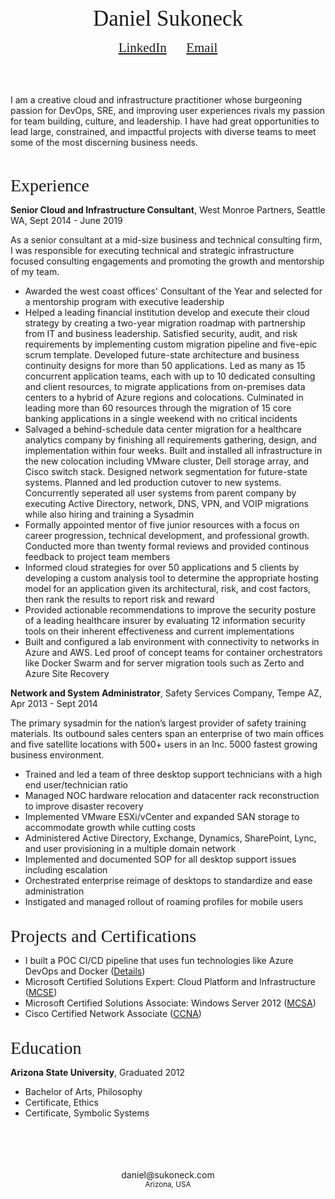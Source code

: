 <!-- 
Source code at github.com/sukoneck/resume is presented via pages.github.com

Site template by www.monique.tech/the-art-of-markdown

Favicon made by www.flaticon.com/authors/smashicons from www.flaticon.com is licensed by creativecommons.org/licenses/by/3.0
-->

<!-- HEADER -->

<br /><center><span style="font-family:Didot; font-size:2.5em;">Daniel Sukoneck</span></center>

<center><span style="font-family:Didot; font-size:1.5em;"><a href="https://www.sukoneck.com" target="_blank">LinkedIn</a> &nbsp;&nbsp;&nbsp;&nbsp; <a href="mailto:daniel@sukoneck.com">Email</a></span></center>

<!-- SUMMARY -->

<br /><br />
<p class="summary">
   I am a creative cloud and infrastructure practitioner whose burgeoning passion for DevOps, SRE, and improving user experiences rivals my passion for team building, culture, and leadership. I have had great opportunities to lead large, constrained, and impactful projects with diverse teams to meet some of the most discerning business needs.
</p>
<br />

<!-- EXPERIENCE -->

<span style="font-family:Didot; font-size:2em;">Experience</span><br />

**Senior Cloud and Infrastructure Consultant**,  West Monroe Partners,  Seattle WA,  Sept 2014 - June 2019

As a senior consultant at a mid-size business and technical consulting firm, I was responsible for executing technical and strategic infrastructure focused consulting engagements and promoting the growth and mentorship of my team.

 * Awarded the west coast offices' Consultant of the Year and selected for a mentorship program with executive leadership
 * Helped a leading financial institution develop and execute their cloud strategy by creating a two-year migration roadmap with partnership from IT and business leadership. Satisfied security, audit, and risk requirements by implementing custom migration pipeline and five-epic scrum template. Developed future-state architecture and business continuity designs for more than 50 applications. Led as many as 15 concurrent application teams, each with up to 10 dedicated consulting and client resources, to migrate applications from on-premises data centers to a hybrid of Azure regions and colocations. Culminated in leading more than 60 resources through the migration of 15 core banking applications in a single weekend with no critical incidents
 * Salvaged a behind-schedule data center migration for a healthcare analytics company by finishing all requirements gathering, design, and implementation within four weeks. Built and installed all infrastructure in the new colocation including VMware cluster, Dell storage array, and Cisco switch stack. Designed network segmentation for future-state systems. Planned and led production cutover to new systems. Concurrently seperated all user systems from parent company by executing Active Directory, network, DNS, VPN, and VOIP migrations while also hiring and training a Sysadmin
 * Formally appointed mentor of five junior resources with a focus on career progression, technical development, and professional growth. Conducted more than twenty formal reviews and provided continous feedback to project team members     
 * Informed cloud strategies for over 50 applications and 5 clients by developing a custom analysis tool to determine the appropriate hosting model for an application given its architectural, risk, and cost factors, then rank the results to report risk and reward
 * Provided actionable recommendations to improve the security posture of a leading healthcare insurer by evaluating 12 information security tools on their inherent effectiveness and current implementations  
 * Built and configured a lab environment with connectivity to networks in Azure and AWS. Led proof of concept teams for container orchestrators like Docker Swarm and for server migration tools such as Zerto and Azure Site Recovery  

**Network and System Administrator**,  Safety Services Company,  Tempe AZ,  Apr 2013 - Sept 2014

The primary sysadmin for the nation’s largest provider of safety training materials. Its outbound sales centers span an enterprise of two main offices and five satellite locations with 500+ users in an Inc. 5000 fastest growing business environment.

 * Trained and led a team of three desktop support technicians with a high end user/technician ratio 
 * Managed NOC hardware relocation and datacenter rack reconstruction to improve disaster recovery
 * Implemented VMware ESXi/vCenter and expanded SAN storage to accommodate growth while cutting costs
 * Administered Active Directory, Exchange, Dynamics, SharePoint, Lync, and user provisioning in a multiple domain network
 * Implemented and documented SOP for all desktop support issues including escalation 
 * Orchestrated enterprise reimage of desktops to standardize and ease administration
 * Instigated and managed rollout of roaming profiles for mobile users

<!-- PROJECTS AND CERTS -->

<br /><span style="font-family:Didot; font-size:2em;">Projects and Certifications</span><br />

 * I built a POC CI/CD pipeline that uses fun technologies like Azure DevOps and Docker (<a href="https://project.sukoneck.com" target="_blank">Details</a>) 
 * Microsoft Certified Solutions Expert: Cloud Platform and Infrastructure (<a href="https://www.youracclaim.com/badges/5be9a88b-9ca7-4271-b819-1a22ec7c3ed2/public_url" target="_blank">MCSE</a>) 
 * Microsoft Certified Solutions Associate: Windows Server 2012 (<a href="https://www.youracclaim.com/badges/b9f23041-35f5-429e-a10b-69fc4fcd4765/public_url" target="_blank">MCSA</a>) 
 * Cisco Certified Network Associate (<a href="https://www.youracclaim.com/badges/54a8a8a7-9309-4cef-9ae5-beffef77e117/public_url" target="_blank">CCNA</a>) 

<!-- EDUCATION -->

<br /><span style="font-family:Didot; font-size:2em;">Education</span><br />

**Arizona State University**,  Graduated 2012
 * Bachelor of Arts, Philosophy
 * Certificate, Ethics
 * Certificate, Symbolic Systems

<!-- FOOTER -->

<footer>
   <br /><br /><br /><br /><center>daniel@sukoneck.com<br /><small>Arizona, USA</small></center><br />
</footer>
